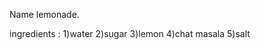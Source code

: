 Name lemonade.

ingredients : 1)water
              2)sugar
              3)lemon
              4)chat masala
              5)salt
